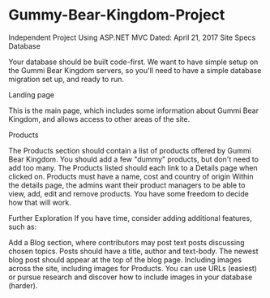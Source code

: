 # Gummy-Bear-Kingdom-Project
Independent Project Using ASP.NET MVC  Dated: April 21, 2017
Site Specs
Database

Your database should be built code-first. We want to have simple setup on the Gummi Bear Kingdom servers, so you'll need to have a simple database migration set up, and ready to run.

Landing page

This is the main page, which includes some information about Gummi Bear Kingdom, and allows access to other areas of the site.

Products

The Products section should contain a list of products offered by Gummi Bear Kingdom. You should add a few "dummy" products, but don't need to add too many. The Products listed should each link to a Details page when clicked on. Products must have a name, cost and country of origin Within the details page, the admins want their product managers to be able to view, add, edit and remove products. You have some freedom to decide how that will work.

Further Exploration
If you have time, consider adding additional features, such as:

Add a Blog section, where contributors may post text posts discussing chosen topics. Posts should have a title, author and text-body. The newest blog post should appear at the top of the blog page.
Including images across the site, including images for Products. You can use URLs (easiest) or pursue research and discover how to include images in your database (harder).

